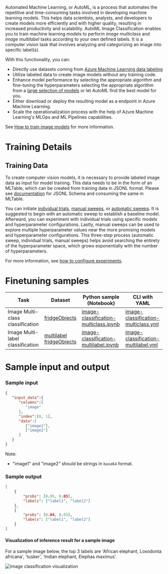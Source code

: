 Automated Machine Learning, or AutoML, is a process that automates the repetitive and time-consuming tasks involved in developing machine learning models. This helps data scientists, analysts, and developers to create models more efficiently and with higher quality, resulting in increased productivity and scalability.
AutoML Image Classification enables you to train machine learning models to perform *image multiclass* and *image multilabel* tasks according to your own defined labels. It is a computer vision task that involves analyzing and categorizing an image into specific label(s).

With this functionality, you can:
* Directly use datasets coming from [Azure Machine Learning data labeling](https://learn.microsoft.com/azure/machine-learning/how-to-create-image-labeling-projects?view=azureml-api-2)
* Utilize labeled data to create image models without any training code.
* Enhance model performance by selecting the appropriate algorithm and fine-tuning the hyperparameters selecting the appropriate algorithm from a [large selection of models](https://learn.microsoft.com/azure/machine-learning/how-to-auto-train-image-models?view=azureml-api-2&tabs=cli#supported-model-architectures) or let AutoML find the best model for you.
* Either download or deploy the resulting model as a endpoint in Azure Machine Learning.
* Scale the operationalization process with the help of Azure Machine Learning's MLOps and ML Pipelines capabilities.

See [How to train image models](https://learn.microsoft.com/azure/machine-learning/how-to-auto-train-image-models?view=azureml-api-2&tabs=cli) for more information.

# Training Details

## Training Data

To create computer vision models, it is necessary to provide labeled image data as input for model training. This data needs to be in the form of an MLTable, which can be created from training data in JSONL format. Please see [documentation](https://learn.microsoft.com/azure/machine-learning/how-to-auto-train-image-models?view=azureml-api-2&tabs=python#jsonl-schema-samples) for JSONL Schema and consuming the same in MLTable.

You can initiate [individual trials](https://learn.microsoft.com/azure/machine-learning/how-to-auto-train-image-models?view=azureml-api-2&tabs=python#individual-trials), [manual sweeps](https://learn.microsoft.com/azure/machine-learning/how-to-auto-train-image-models?view=azureml-api-2&tabs=python#manually-sweeping-model-hyperparameters), or [automatic sweeps](https://learn.microsoft.com/azure/machine-learning/how-to-auto-train-image-models?view=azureml-api-2&tabs=python#automatically-sweeping-model-hyperparameters-automode). It is suggested to begin with an automatic sweep to establish a baseline model. Afterward, you can experiment with individual trials using specific models and hyperparameter configurations. Lastly, manual sweeps can be used to explore multiple hyperparameter values near the more promising models and hyperparameter configurations. This three-step process (automatic sweep, individual trials, manual sweeps) helps avoid searching the entirety of the hyperparameter space, which grows exponentially with the number of hyperparameters.

For more information, see [how to configure experiments](https://learn.microsoft.com/azure/machine-learning/how-to-auto-train-image-models?view=azureml-api-2&tabs=python#configure-experiments).

# Finetuning samples

Task|Dataset|Python sample (Notebook)|CLI with YAML
|---|--|--|--|
Image Multi-class classification|[fridgeObjects](https://cvbp-secondary.z19.web.core.windows.net/datasets/image_classification/fridgeObjects.zip)|<a href="https://github.com/Azure/azureml-examples/blob/main/sdk/python/jobs/automl-standalone-jobs/automl-image-classification-multiclass-task-fridge-items/automl-image-classification-multiclass-task-fridge-items.ipynb" target="_blank">image-classification-multiclass.ipynb</a>|<a href="https://github.com/Azure/azureml-examples/blob/main/cli/jobs/automl-standalone-jobs/cli-automl-image-classification-multiclass-task-fridge-items/cli-automl-image-classification-multiclass-task-fridge-items.yml" target="_blank">image-classification-multiclass.yml</a>
Image Multi-label classification|[multilabel fridgeObjects](https://cvbp-secondary.z19.web.core.windows.net/datasets/image_classification/multilabelFridgeObjects.zip)|<a href="https://github.com/Azure/azureml-examples/blob/main/sdk/python/jobs/automl-standalone-jobs/automl-image-classification-multilabel-task-fridge-items/automl-image-classification-multilabel-task-fridge-items.ipynb" target="_blank">image-classification-multilabel.ipynb</a>|<a href="https://github.com/Azure/azureml-examples/blob/main/cli/jobs/automl-standalone-jobs/cli-automl-image-classification-multilabel-task-fridge-items/cli-automl-image-classification-multilabel-task-fridge-items.yml" target="_blank">image-classification-multilabel.yml</a>


# Sample input and output

### Sample input

```json
{
   "input_data":{
      "columns":[
         "image"
      ],
      "index":[0, 1],
      "data":[
         ["image1"],
         ["image2"]
      ]
   }
}
```
Note:
- "image1" and "image2" should be strings in `base64` format.

### Sample output

```json
[
    {
        "probs": [0.95, 0.03],
        "labels": ["label1", "label2"]
    },
    {
        "probs": [0.04, 0.93],
        "labels": ["label1", "label2"]
    }
]
```

####  Visualization of inference result for a sample image

For a sample image below, the top 3 labels are 'African elephant, Loxodonta africana', 'tusker', 'Indian elephant, Elephas maximus'.

<img src="https://automlcesdkdataresources.blob.core.windows.net/finetuning-image-models/images/Model_Result_Visualizations(Do_not_delete)/output_automl_image_classification.png" alt="image classification visualization">
